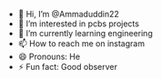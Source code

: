 - 👋 Hi, I’m @Ammaduddin22
- 👀 I’m interested in pcbs projects
- 🌱 I’m currently learning engineering
- 📫 How to reach me on instagram
- 😄 Pronouns: He
- ⚡ Fun fact: Good observer

<!---
Ammaduddin22/Ammaduddin22 is a ✨ special ✨ repository because its `README.md` (this file) appears on your GitHub profile.
You can click the Preview link to take a look at your changes.
--->
